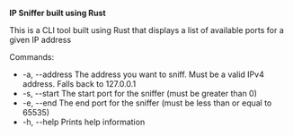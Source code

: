 **IP Sniffer built using Rust**

This is a CLI tool built using Rust that displays a list of available ports for a given IP address

Commands:<br>
* -a, --address <ARG>  The address you want to sniff. Must be a valid IPv4 address. Falls back to
                     127.0.0.1<br>
* -s, --start <ARG>    The start port for the sniffer (must be greater than 0)<br>
* -e, --end <ARG>      The end port for the sniffer (must be less than or equal to 65535)<br>
* -h, --help           Prints help information<br>
